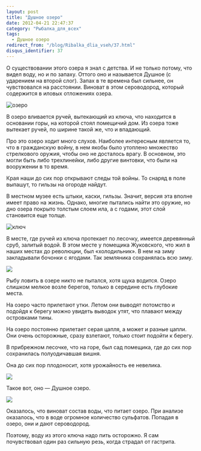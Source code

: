 ```yaml
---
layout: post
title: "Душное озеро"
date: 2012-04-21 22:47:37
category: "Рыбалка_для_всех"
tags:
  - Душное озеро
redirect_from: "/blog/Ribalka_dlia_vseh/37.html"
disqus_identifier: 37
---
```

О существовании этого озера я знал с детства. И не только потому, что
видел воду, но и по запаху. Оттого оно и называется Душное (с ударением
на второй слог). Запах в те времена был сильнее, он чувствовался на
расстоянии. Виноват в этом сероводород, который содержится в иловых
отложениях озера.

![озеро](http://fishingguru.ru/uploads/images/00/00/01/2012/04/21/f282e8.jpg)

В озеро вливается ручей, вытекающий из ключа, что находится в основании
горы, на которой стоял помещичий дом. Из озера тоже вытекает ручей, по
ширине такой же, что и впадающий.

Про это озеро ходит много слухов. Наиболее интересным является то, что в
гражданскую войну, в нем якобы было утоплено множество стрелкового
оружия, чтобы оно не досталось врагу. В основном, это могли быть либо
трехлинейки, либо другие винтовки, что были на вооружении в то время.

Края наши до сих пор открывают следы той войны. То снаряд в поле
выпашут, то гильзы на огороде найдут.

В местном музее есть штыки, каски, гильзы. Значит, версия эта вполне
имеет право на жизнь. Однако, многие пытались найти это оружие, но дно
озера покрыто толстым слоем ила, а с годами, этот слой становится еще
толще.

![ключ](http://fishingguru.ru/uploads/images/00/00/01/2012/04/21/2a95d5.jpg)

В месте, где ручей из ключа протекает по лесочку, имеется деревянный
сруб, залитый водой. В этом месте у помещика Жуковского, что жил в наших
местах до революции, был «холодильник». В нем на зиму закладывали
бочонки с ягодами. Так земляника сохранялась всю зиму.

![](http://fishingguru.ru/uploads/images/00/00/01/2012/04/21/a18de5.jpg)

Рыбу ловить в озере никто не пытался, хотя щука водится. Озеро слишком
мелкое возле берегов, только в середине есть глубокие места.

На озеро часто прилетают утки. Летом они выводят потомство и подойдя к
берегу можно увидеть выводок утят, что плавают между островками тины.

На озеро постоянно прилетает серая цапля, а может и разные цапли. Они
очень осторожные, сразу взлетают, только стоит подойти к берегу.

В прибрежном лесочке, что на горе, был сад помещика, где до сих пор
сохранилась полуодичавшая вишня.

Она до сих пор плодоносит, хотя урожайность ее невелика.

![](http://fishingguru.ru/uploads/images/00/00/01/2012/05/05/9453f0.jpg)

Такое вот, оно — Душное озеро.

![](http://fishingguru.ru/uploads/images/00/00/01/2012/04/21/ed4c84.jpg)

Оказалось, что виноват состав воды, что питает озеро. При анализе
оказалось, что в воде огромное количество сульфатов. Попадая в озеро,
они и дают сероводород.

Поэтому, воду из этого ключа надо пить осторожно. Я сам почувствовал
один раз сильную резь, когда страдал от гастрита.
